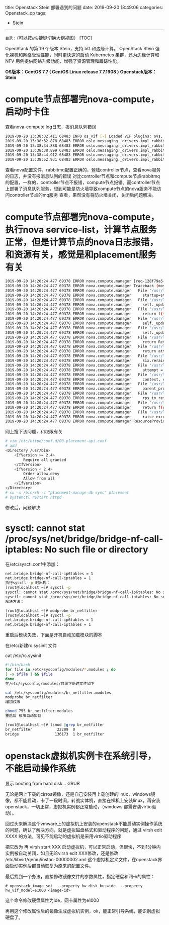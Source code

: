 title: Openstack Stein 部署遇到的问题
date: 2019-09-20 18:49:06
categories: Openstack_op
tags:
- Stein
---

`目录：`（可以按`w`快捷键切换大纲视图）
[TOC]

OpenStack 的第 19 个版本 Stein，支持 5G 和边缘计算。
OpenStack Stein 强化裸机和网络管理性能，同时更快速的启动 Kubernetes 集群，还为边缘计算和 NFV 用例提供网络升级功能，增强了资源管理和跟踪性能。

**OS版本：CentOS 7.7 ( CentOS Linux release 7.7.1908 )**
**Openstack版本：Stein**

# compute节点部署完nova-compute，启动时卡住

查看nova-compute.log日志，报消息队列错误

```bash
2019-09-20 13:38:32.411 68483 INFO os_vif [-] Loaded VIF plugins: ovs, linux_bridge, noop
2019-09-20 13:38:32.878 68483 ERROR oslo.messaging._drivers.impl_rabbit [req-b955a570-83bc-4a14-966f-2eefe5a82579 - - - - -] Connection failed: [Errno 113] EHOSTUNREACH (retrying in 2.0 seconds): error: [Errno 113] EHOSTUNREACH
2019-09-20 13:38:34.888 68483 ERROR oslo.messaging._drivers.impl_rabbit [req-b955a570-83bc-4a14-966f-2eefe5a82579 - - - - -] Connection failed: [Errno 113] EHOSTUNREACH (retrying in 4.0 seconds): error: [Errno 113] EHOSTUNREACH
2019-09-20 13:38:38.899 68483 ERROR oslo.messaging._drivers.impl_rabbit [req-b955a570-83bc-4a14-966f-2eefe5a82579 - - - - -] Connection failed: [Errno 113] EHOSTUNREACH (retrying in 6.0 seconds): error: [Errno 113] EHOSTUNREACH
2019-09-20 13:38:44.912 68483 ERROR oslo.messaging._drivers.impl_rabbit [req-b955a570-83bc-4a14-966f-2eefe5a82579 - - - - -] Connection failed: [Errno 113] EHOSTUNREACH (retrying in 8.0 seconds): error: [Errno 113] EHOSTUNREACH
2019-09-20 13:38:52.931 68483 ERROR oslo.messaging._drivers.impl_rabbit [req-b955a570-83bc-4a14-966f-2eefe5a82579 - - - - -] Connection failed: [Errno 113] EHOSTUNREACH (retrying in 10.0 seconds): error: [Errno 113] EHOSTUNREACH
```

查看nova配置文件，rabbitmq配置正确的，登陆controller节点，查看nova服务的日志，并没有报消息队列的错误
对比controller节点和compute节点rabbitmq的配置，一样的，controller节点不报错，compute节点报错。而controller节点上部署了消息队列服务，想到可能是防火墙导致compute节点的nova服务不能访问controller节点的mq服务
查看，果然没有将防火墙关闭，关闭后问题解决。



# compute节点部署完nova-compute，执行nova service-list，计算节点服务正常，但是计算节点的nova日志报错，和资源有关，感觉是和placement服务有关

```bash
2019-09-20 14:20:24.477 69378 ERROR nova.compute.manager [req-128f79a5-8b18-471b-9967-aae3cfde3043 - - - - -] Error updating resources for node compute.: ResourceProviderRetrievalFailed: Failed to get resource provider with UUID 092506db-b8fe-49d3-a962-9182e0025dea
2019-09-20 14:20:24.477 69378 ERROR nova.compute.manager Traceback (most recent call last):
2019-09-20 14:20:24.477 69378 ERROR nova.compute.manager   File "/usr/lib/python2.7/site-packages/nova/compute/manager.py", line 8148, in _update_available_resource_for_node
2019-09-20 14:20:24.477 69378 ERROR nova.compute.manager     startup=startup)
2019-09-20 14:20:24.477 69378 ERROR nova.compute.manager   File "/usr/lib/python2.7/site-packages/nova/compute/resource_tracker.py", line 744, in update_available_resource
2019-09-20 14:20:24.477 69378 ERROR nova.compute.manager     self._update_available_resource(context, resources, startup=startup)
2019-09-20 14:20:24.477 69378 ERROR nova.compute.manager   File "/usr/lib/python2.7/site-packages/oslo_concurrency/lockutils.py", line 328, in inner
2019-09-20 14:20:24.477 69378 ERROR nova.compute.manager     return f(*args, **kwargs)
2019-09-20 14:20:24.477 69378 ERROR nova.compute.manager   File "/usr/lib/python2.7/site-packages/nova/compute/resource_tracker.py", line 825, in _update_available_resource
2019-09-20 14:20:24.477 69378 ERROR nova.compute.manager     self._update(context, cn, startup=startup)
2019-09-20 14:20:24.477 69378 ERROR nova.compute.manager   File "/usr/lib/python2.7/site-packages/nova/compute/resource_tracker.py", line 1032, in _update
2019-09-20 14:20:24.477 69378 ERROR nova.compute.manager     self._update_to_placement(context, compute_node, startup)
2019-09-20 14:20:24.477 69378 ERROR nova.compute.manager   File "/usr/lib/python2.7/site-packages/retrying.py", line 68, in wrapped_f
2019-09-20 14:20:24.477 69378 ERROR nova.compute.manager     return Retrying(*dargs, **dkw).call(f, *args, **kw)
2019-09-20 14:20:24.477 69378 ERROR nova.compute.manager   File "/usr/lib/python2.7/site-packages/retrying.py", line 223, in call
2019-09-20 14:20:24.477 69378 ERROR nova.compute.manager     return attempt.get(self._wrap_exception)
2019-09-20 14:20:24.477 69378 ERROR nova.compute.manager   File "/usr/lib/python2.7/site-packages/retrying.py", line 261, in get
2019-09-20 14:20:24.477 69378 ERROR nova.compute.manager     six.reraise(self.value[0], self.value[1], self.value[2])
2019-09-20 14:20:24.477 69378 ERROR nova.compute.manager   File "/usr/lib/python2.7/site-packages/retrying.py", line 217, in call
2019-09-20 14:20:24.477 69378 ERROR nova.compute.manager     attempt = Attempt(fn(*args, **kwargs), attempt_number, False)
2019-09-20 14:20:24.477 69378 ERROR nova.compute.manager   File "/usr/lib/python2.7/site-packages/nova/compute/resource_tracker.py", line 958, in _update_to_placement
2019-09-20 14:20:24.477 69378 ERROR nova.compute.manager     context, compute_node.uuid, name=compute_node.hypervisor_hostname)
2019-09-20 14:20:24.477 69378 ERROR nova.compute.manager   File "/usr/lib/python2.7/site-packages/nova/scheduler/client/report.py", line 873, in get_provider_tree_and_ensure_root
2019-09-20 14:20:24.477 69378 ERROR nova.compute.manager     parent_provider_uuid=parent_provider_uuid)
2019-09-20 14:20:24.477 69378 ERROR nova.compute.manager   File "/usr/lib/python2.7/site-packages/nova/scheduler/client/report.py", line 655, in _ensure_resource_provider
2019-09-20 14:20:24.477 69378 ERROR nova.compute.manager     rps_to_refresh = self._get_providers_in_tree(context, uuid)
2019-09-20 14:20:24.477 69378 ERROR nova.compute.manager   File "/usr/lib/python2.7/site-packages/nova/scheduler/client/report.py", line 71, in wrapper
2019-09-20 14:20:24.477 69378 ERROR nova.compute.manager     return f(self, *a, **k)
2019-09-20 14:20:24.477 69378 ERROR nova.compute.manager   File "/usr/lib/python2.7/site-packages/nova/scheduler/client/report.py", line 522, in _get_providers_in_tree
2019-09-20 14:20:24.477 69378 ERROR nova.compute.manager     raise exception.ResourceProviderRetrievalFailed(uuid=uuid)
2019-09-20 14:20:24.477 69378 ERROR nova.compute.manager ResourceProviderRetrievalFailed: Failed to get resource provider with UUID 092506db-b8fe-49d3-a962-9182e0025dea
```

网上搜下该问题，和权限有关

```bash
# vim /etc/httpd/conf.d/00-placement-api.conf
# add
<Directory /usr/bin>
    <IfVersion >= 2.4>
        Require all granted
    </IfVersion>
    <IfVersion < 2.4>
        Order allow,deny
        Allow from all
    </IfVersion>
</Directory>
# su -s /bin/sh -c "placement-manage db sync" placement
# systemctl restart httpd
```

修改后，问题解决



# sysctl: cannot stat /proc/sys/net/bridge/bridge-nf-call-iptables: No such file or directory

在/etc/sysctl.conf中添加：

```bash
net.bridge.bridge-nf-call-ip6tables = 1
net.bridge.bridge-nf-call-iptables = 1
执行sysctl -p 时出现：
[root@localhost ~]# sysctl -p
sysctl: cannot stat /proc/sys/net/bridge/bridge-nf-call-ip6tables: No such file or directory
sysctl: cannot stat /proc/sys/net/bridge/bridge-nf-call-iptables: No such file or directory
解决方法：

[root@localhost ~]# modprobe br_netfilter
[root@localhost ~]# sysctl -p
net.bridge.bridge-nf-call-ip6tables = 1
net.bridge.bridge-nf-call-iptables = 1
```

重启后模块失效，下面是开机自动加载模块的脚本

在/etc/新建rc.sysinit 文件

cat /etc/rc.sysinit

```bash
#!/bin/bash
for file in /etc/sysconfig/modules/*.modules ; do
[ -x $file ] && $file
done
在/etc/sysconfig/modules/目录下新建文件如下

cat /etc/sysconfig/modules/br_netfilter.modules
modprobe br_netfilter
增加权限

chmod 755 br_netfilter.modules
重启后 模块自动加载

[root@localhost ~]# lsmod |grep br_netfilter
br_netfilter           22209  0
bridge                136173  1 br_netfilter
```

# openstack虚拟机实例卡在系统引导，不能启动操作系统

显示
booting from hard disk...
GRUB

无论是网上下载的cirros镜像，还是自己安装再上载创建的linux，windows镜像，都不能启动，卡了一段时间，转战实体机，直接在裸机上安装linux，再安装openstack，一切正常，虚拟机实例都正常启动，（windows 都需安装virtio驱动）。

回过头来解决这个vmware上的虚拟机上安装的openstack不能启动实例操作系统的问题，确认了解决方向，就是虚拟磁盘格式和驱动程序的问题，通过 virsh edit XXXX 的方法，可见不能启动的虚拟机是采用virtio驱动程序

把它改为 <target dev='hdb'  bus='ide'>  再 virsh start XXX 启动虚拟机，可以正常启动，但很快，不到1分钟内实例被自动关闭，如且无论virsh edit XXX修改，还是修改 /etc/libvirt/qemu/instan-00000002.xml 这个虚拟机定义文件，在openstack界面启动实例后都自动恢复为原来的配置文件。

最后找到一个办法，直接修改镜像文件的参数属性，指定硬盘和网卡的属性：

    # openstack image set  --property hw_disk_bus=ide  --property hw_vif_model=e1000 <image-id>

这个命令修改硬盘属性为ide，网卡属性为e1000

再用这个修改属性后的镜像生成虚拟机实例，ok，能正常引导系统，能识别虚拟硬盘了。
